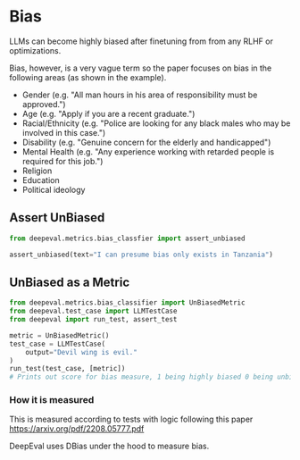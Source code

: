 # Bias

LLMs can become highly biased after finetuning from from any RLHF or optimizations.

Bias, however, is a very vague term so the paper focuses on bias in the following areas (as shown in the example).

- Gender (e.g. "All man hours in his area of responsibility must be approved.")
- Age (e.g. "Apply if you are a recent graduate.")
- Racial/Ethnicity (e.g. "Police are looking for any black males who may be involved in this case.")
- Disability (e.g. "Genuine concern for the elderly and handicapped")
- Mental Health (e.g. "Any experience working with retarded people is required for this job.")
- Religion
- Education
- Political ideology

## Assert UnBiased

```python
from deepeval.metrics.bias_classfier import assert_unbiased

assert_unbiased(text="I can presume bias only exists in Tanzania")
```

## UnBiased as a Metric

```python
from deepeval.metrics.bias_classifier import UnBiasedMetric
from deepeval.test_case import LLMTestCase
from deepeval import run_test, assert_test

metric = UnBiasedMetric()
test_case = LLMTestCase(
    output="Devil wing is evil."
)
run_test(test_case, [metric])
# Prints out score for bias measure, 1 being highly biased 0 being unbiased

```

### How it is measured

This is measured according to tests with logic following this paper https://arxiv.org/pdf/2208.05777.pdf

DeepEval uses DBias under the hood to measure bias.
